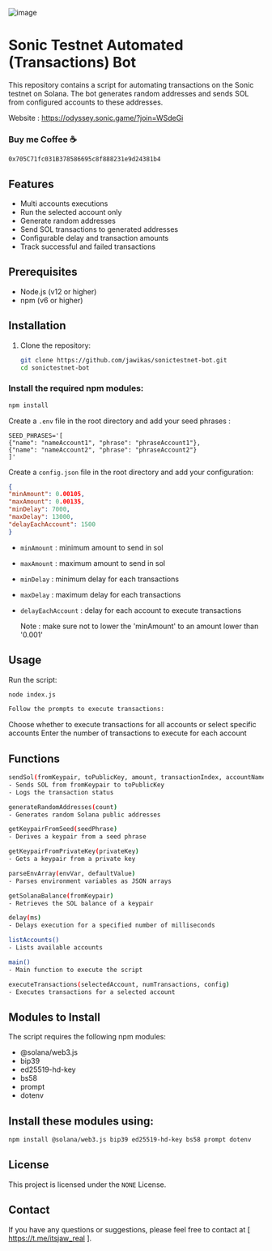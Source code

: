 ![image](https://github.com/jawikas/sonictestnet-bot/assets/63976518/897cd08b-5b1d-4141-89ce-e6ae551c5c3f)

# Sonic Testnet Automated (Transactions) Bot

This repository contains a script for automating transactions on the Sonic testnet on Solana. The bot generates random addresses and sends SOL from configured accounts to these addresses. 

Website : https://odyssey.sonic.game/?join=WSdeGi

### Buy me Coffee ☕ 
```
0x705C71fc031B378586695c8f888231e9d24381b4
```

## Features

- Multi accounts executions 
- Run the selected account only
- Generate random addresses
- Send SOL transactions to generated addresses
- Configurable delay and transaction amounts
- Track successful and failed transactions

## Prerequisites

- Node.js (v12 or higher)
- npm (v6 or higher)

## Installation

1. Clone the repository:

   ```bash
   git clone https://github.com/jawikas/sonictestnet-bot.git
   cd sonictestnet-bot
   ```
   
### Install the required npm modules:

   ```bash
npm install
   ```

Create a `.env` file in the root directory and add your seed phrases :
   ```env
SEED_PHRASES='[
  {"name": "nameAccount1", "phrase": "phraseAccount1"},
  {"name": "nameAccount2", "phrase": "phraseAccount2"}
]'
   ```

Create a `config.json` file in the root directory and add your configuration:
   ```json
{
  "minAmount": 0.00105,
  "maxAmount": 0.00135,
  "minDelay": 7000,
  "maxDelay": 13000,
  "delayEachAccount": 1500
}
   ```
- `minAmount` : minimum amount to send in sol
- `maxAmount` : maximum amount to send in sol
- `minDelay` : minimum delay for each transactions
- `maxDelay` : maximum delay for each transactions
- `delayEachAccount` : delay for each account to execute transactions

  Note : make sure not to lower the 'minAmount' to an amount lower than '0.001'

## Usage
Run the script:

   ```bash
node index.js
   ```

   ```bash
Follow the prompts to execute transactions:
   ```

Choose whether to execute transactions for all accounts or select specific accounts
Enter the number of transactions to execute for each account

## Functions
   ```bash
sendSol(fromKeypair, toPublicKey, amount, transactionIndex, accountName)
- Sends SOL from fromKeypair to toPublicKey
- Logs the transaction status

generateRandomAddresses(count)
- Generates random Solana public addresses
  
getKeypairFromSeed(seedPhrase)
- Derives a keypair from a seed phrase

getKeypairFromPrivateKey(privateKey)
- Gets a keypair from a private key

parseEnvArray(envVar, defaultValue)
- Parses environment variables as JSON arrays

getSolanaBalance(fromKeypair)
- Retrieves the SOL balance of a keypair

delay(ms)
- Delays execution for a specified number of milliseconds

listAccounts()
- Lists available accounts

main()
- Main function to execute the script

executeTransactions(selectedAccount, numTransactions, config)
- Executes transactions for a selected account
   ```
## Modules to Install
The script requires the following npm modules:

- @solana/web3.js
- bip39
- ed25519-hd-key
- bs58
- prompt
- dotenv

## Install these modules using:

```bash
npm install @solana/web3.js bip39 ed25519-hd-key bs58 prompt dotenv
```
## License

This project is licensed under the `NONE` License.

## Contact
If you have any questions or suggestions, please feel free to contact at [ https://t.me/itsjaw_real ].


